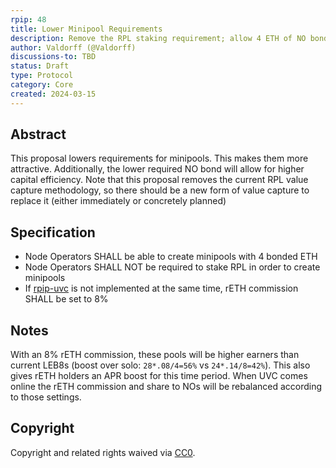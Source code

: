 ```yaml
---
rpip: 48
title: Lower Minipool Requirements
description: Remove the RPL staking requirement; allow 4 ETH of NO bond
author: Valdorff (@Valdorff)
discussions-to: TBD
status: Draft
type: Protocol
category: Core
created: 2024-03-15
---
```


## Abstract
This proposal lowers requirements for minipools. This makes them more attractive. Additionally, the lower required NO bond will allow for higher capital efficiency. Note that this proposal removes the current RPL value capture methodology, so there should be a new form of value capture to replace it (either immediately or concretely planned)


## Specification
- Node Operators SHALL be able to create minipools with 4 bonded ETH
- Node Operators SHALL NOT be required to stake RPL in order to create minipools
- If [rpip-uvc](./draft-uvc.md) is not implemented at the same time, rETH commission SHALL be set to 8%

## Notes
With an 8% rETH commission, these pools will be higher earners than current LEB8s (boost over solo: `28*.08/4=56%` vs `24*.14/8=42%`). This also gives rETH holders an APR boost for this time period. When UVC comes online the rETH commission and share to NOs will be rebalanced according to those settings.

## Copyright
Copyright and related rights waived via [CC0](https://creativecommons.org/publicdomain/zero/1.0/).
